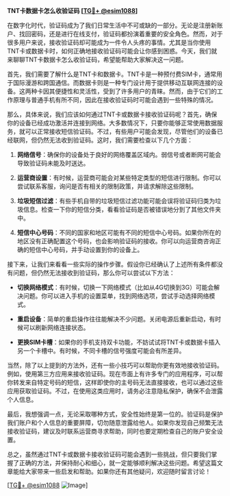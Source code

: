 **TNT卡数据卡怎么收验证码 [[TG💪+ @esim1088](https://t.me/s/esim1088)]**

在数字化时代，验证码成为了我们日常生活中不可或缺的一部分。无论是注册新账户、找回密码，还是进行在线支付，验证码都扮演着重要的安全角色。然而，对于很多用户来说，接收验证码却可能成为一件令人头疼的事情。尤其是当你使用TNT卡或数据卡时，如何正确地接收验证码可能会让你感到困惑。今天，我们就来聊聊TNT卡数据卡怎么收验证码，希望能帮助大家解决这一问题。

首先，我们需要了解什么是TNT卡和数据卡。TNT卡是一种预付费SIM卡，通常用于国际漫游和跨国通信。而数据卡则是一种专门设计用于提供移动互联网连接的设备。这两种卡因其便捷性和灵活性，受到了许多用户的青睐。然而，由于它们的工作原理与普通手机有所不同，因此在接收验证码时可能会遇到一些特殊的情况。

那么，具体来说，我们应该如何通过TNT卡或数据卡接收验证码呢？首先，确保你的设备已经成功激活并连接到网络。大多数情况下，只要你能够正常使用数据服务，就可以正常接收短信验证码。不过，有些用户可能会发现，尽管他们的设备已经联网，但仍然无法收到验证码。这时，我们需要检查以下几个方面：

1. **网络信号**：确保你的设备处于良好的网络覆盖区域内。弱信号或者断网可能会导致验证码未能及时送达。
   
2. **运营商设置**：有时候，运营商可能会对某些特定类型的短信进行限制。你可以尝试联系客服，询问是否有相关的限制政策，并请求解除这些限制。

3. **垃圾短信过滤**：有些手机自带的垃圾短信过滤功能可能会误将验证码归类为垃圾信息。检查一下你的短信分类，看看验证码是否被错误地分到了其他文件夹中。

4. **短信中心号码**：不同的国家和地区可能有不同的短信中心号码。如果你所在的地区没有正确配置这个号码，也会影响验证码的接收。你可以向运营商咨询正确的短信中心号码，并手动设置到你的设备上。

接下来，让我们来看看一些实际的操作步骤。假设你已经确认了上述所有条件都没有问题，但仍然无法接收到验证码，那么你可以尝试以下方法：

- **切换网络模式**：有时候，切换一下网络模式（比如从4G切换到3G）可能会解决问题。你可以进入手机的设置菜单，找到网络选项，尝试手动选择网络模式。

- **重启设备**：简单的重启操作往往能解决不少问题。关闭电源后重新启动，有时候可以刷新网络连接状态。

- **更换SIM卡槽**：如果你的手机支持双卡功能，不妨试试将TNT卡或数据卡插入另一个卡槽中。有时候，不同卡槽的信号强度可能会有所差异。

当然，除了以上提到的方法外，还有一些小技巧可以帮助你更有效地接收验证码。例如，使用第三方应用来接收验证码。现在市面上有许多专门的应用程序，可以帮你转发来自特定号码的短信，这样即使你的主号码无法直接接收，也可以通过这些应用获取验证码。不过，在使用这类应用时，请务必注意隐私保护，确保不会泄露个人信息。

最后，我想强调一点，无论采取哪种方式，安全性始终是第一位的。验证码是保护我们账户和个人信息的重要屏障，切勿随意泄露给他人。如果你发现自己频繁无法接收验证码，建议及时联系运营商寻求帮助，同时也要定期检查自己的账户安全设置。

总之，虽然通过TNT卡或数据卡接收验证码可能会遇到一些挑战，但只要我们掌握了正确的方法，并保持耐心和细心，就一定能够顺利解决这些问题。希望这篇文章能给大家带来一些启发和帮助。如果你还有其他疑问，欢迎随时留言讨论！

[[TG💪+ @esim1088](https://t.me/s/esim1088) ![Image](https://i.postimg.cc/4NQfJmqS/Snipaste-2025-05-13-00-14-12.png)]
